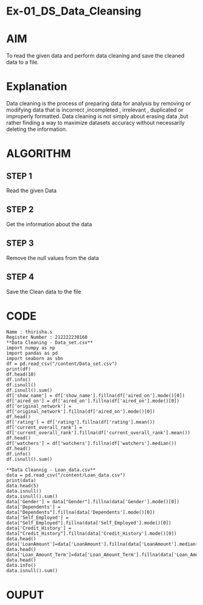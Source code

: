 # Ex-01_DS_Data_Cleansing
# AIM
To read the given data and perform data cleaning and save the cleaned data to a file.

# Explanation
Data cleaning is the process of preparing data for analysis by removing or modifying data that is incorrect ,incompleted , irrelevant , duplicated or improperly formatted. Data cleaning is not simply about erasing data ,but rather finding a way to maximize datasets accuracy without necessarily deleting the information.

# ALGORITHM
## STEP 1
Read the given Data

## STEP 2
Get the information about the data

## STEP 3
Remove the null values from the data

## STEP 4
Save the Clean data to the file

# CODE
```
Name : thirisha.s
Register Number : 212222230160
**Data Cleaning - Data_set.csv**
import numpy as np
import pandas as pd
import seaborn as sbn
df = pd.read_csv("/content/Data_set.csv")
print(df)
df.head(10)
df.info()
df.isnull()
df.isnull().sum()
df['show_name'] = df['show_name'].fillna(df['aired_on'].mode()[0])
df['aired_on'] = df['aired_on'].fillna(df['aired_on'].mode()[0])
df['original_network'] = df['original_network'].fillna(df['aired_on'].mode()[0])
df.head()
df['rating'] = df['rating'].fillna(df['rating'].mean())
df['current_overall_rank'] = df['current_overall_rank'].fillna(df['current_overall_rank'].mean())
df.head()
df['watchers'] = df['watchers'].fillna(df['watchers'].median())
df.head()
df.info()
df.isnull().sum()

**Data Cleannig - Loan_data.csv**
data = pd.read_csv("/content/Loan_data.csv")
print(data)
data.head(5)
data.isnull()
data.isnull().sum()
data['Gender'] = data["Gender"].fillna(data['Gender'].mode()[0])
data['Dependents'] = data["Dependents"].fillna(data['Dependents'].mode()[0])
data['Self_Employed'] = data["Self_Employed"].fillna(data['Self_Employed'].mode()[0])
data['Credit_History'] = data["Credit_History"].fillna(data['Credit_History'].mode()[0])
data.head()
data['LoanAmount']=data['LoanAmount'].fillna(data['LoanAmount'].median())
data.head()
data['Loan_Amount_Term']=data['Loan_Amount_Term'].fillna(data['Loan_Amount_Term'].mean())
data.head()
data.info()
data.isnull().sum()
```
# OUPUT

